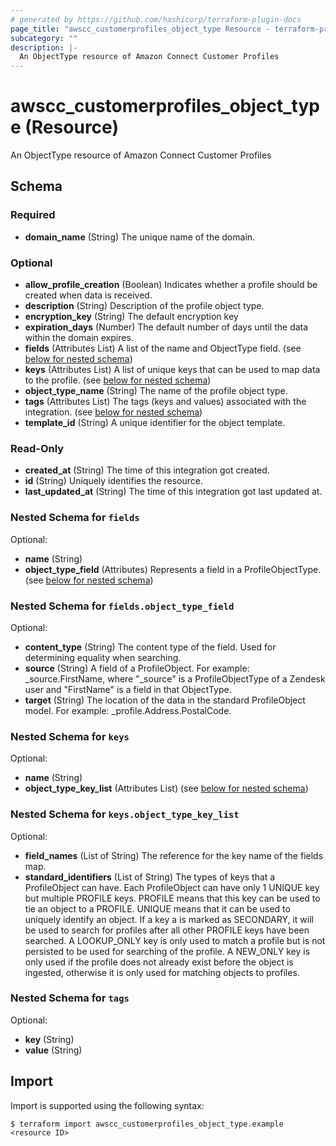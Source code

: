 ```yaml
---
# generated by https://github.com/hashicorp/terraform-plugin-docs
page_title: "awscc_customerprofiles_object_type Resource - terraform-provider-awscc"
subcategory: ""
description: |-
  An ObjectType resource of Amazon Connect Customer Profiles
---
```


# awscc_customerprofiles_object_type (Resource)

An ObjectType resource of Amazon Connect Customer Profiles



<!-- schema generated by tfplugindocs -->
## Schema

### Required

- **domain_name** (String) The unique name of the domain.

### Optional

- **allow_profile_creation** (Boolean) Indicates whether a profile should be created when data is received.
- **description** (String) Description of the profile object type.
- **encryption_key** (String) The default encryption key
- **expiration_days** (Number) The default number of days until the data within the domain expires.
- **fields** (Attributes List) A list of the name and ObjectType field. (see [below for nested schema](#nestedatt--fields))
- **keys** (Attributes List) A list of unique keys that can be used to map data to the profile. (see [below for nested schema](#nestedatt--keys))
- **object_type_name** (String) The name of the profile object type.
- **tags** (Attributes List) The tags (keys and values) associated with the integration. (see [below for nested schema](#nestedatt--tags))
- **template_id** (String) A unique identifier for the object template.

### Read-Only

- **created_at** (String) The time of this integration got created.
- **id** (String) Uniquely identifies the resource.
- **last_updated_at** (String) The time of this integration got last updated at.

<a id="nestedatt--fields"></a>
### Nested Schema for `fields`

Optional:

- **name** (String)
- **object_type_field** (Attributes) Represents a field in a ProfileObjectType. (see [below for nested schema](#nestedatt--fields--object_type_field))

<a id="nestedatt--fields--object_type_field"></a>
### Nested Schema for `fields.object_type_field`

Optional:

- **content_type** (String) The content type of the field. Used for determining equality when searching.
- **source** (String) A field of a ProfileObject. For example: _source.FirstName, where "_source" is a ProfileObjectType of a Zendesk user and "FirstName" is a field in that ObjectType.
- **target** (String) The location of the data in the standard ProfileObject model. For example: _profile.Address.PostalCode.



<a id="nestedatt--keys"></a>
### Nested Schema for `keys`

Optional:

- **name** (String)
- **object_type_key_list** (Attributes List) (see [below for nested schema](#nestedatt--keys--object_type_key_list))

<a id="nestedatt--keys--object_type_key_list"></a>
### Nested Schema for `keys.object_type_key_list`

Optional:

- **field_names** (List of String) The reference for the key name of the fields map.
- **standard_identifiers** (List of String) The types of keys that a ProfileObject can have. Each ProfileObject can have only 1 UNIQUE key but multiple PROFILE keys. PROFILE means that this key can be used to tie an object to a PROFILE. UNIQUE means that it can be used to uniquely identify an object. If a key a is marked as SECONDARY, it will be used to search for profiles after all other PROFILE keys have been searched. A LOOKUP_ONLY key is only used to match a profile but is not persisted to be used for searching of the profile. A NEW_ONLY key is only used if the profile does not already exist before the object is ingested, otherwise it is only used for matching objects to profiles.



<a id="nestedatt--tags"></a>
### Nested Schema for `tags`

Optional:

- **key** (String)
- **value** (String)

## Import

Import is supported using the following syntax:

```shell
$ terraform import awscc_customerprofiles_object_type.example <resource ID>
```
